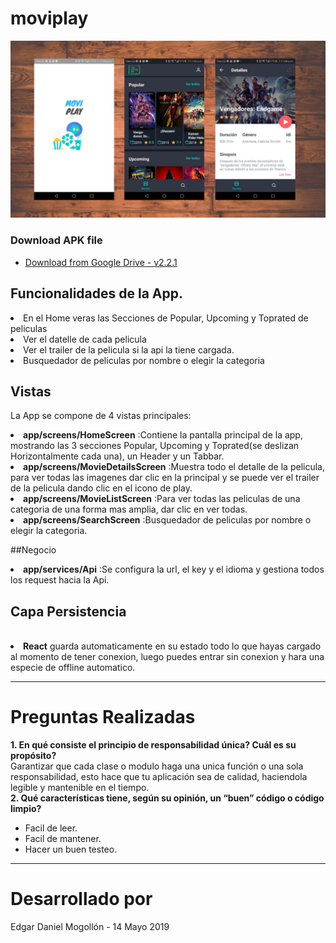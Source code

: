 # moviplay

![movieapp-screenshots_big_iphone_](https://github.com/damoviz/moviplay/blob/master/capture.png)

### Download APK file
 - [Download from Google Drive - v2.2.1](http://bit.ly/2WDKXhD)

## Funcionalidades de la App.
<li>En el Home veras las Secciones de Popular, Upcoming y Toprated de peliculas</li>
<li>Ver el datelle de cada pelicula</li>
<li>Ver el trailer de la pelicula si la api la tiene cargada.</li>
<li>Busquedador de peliculas por nombre o elegir la categoria</li>


## Vistas
La App se compone de 4 vistas principales:
<br>
<li><strong>app/screens/HomeScreen</strong> :Contiene la pantalla principal de la app, mostrando las 3 secciones Popular, Upcoming y Toprated(se deslizan Horizontalmente cada una), un Header y un Tabbar.</li>
<li><strong>app/screens/MovieDetailsScreen</strong> :Muestra todo el detalle de la pelicula, para ver todas las imagenes dar clic en la principal y se puede ver el trailer de la pelicula dando clic en el icono de play.</li>
<li><strong>app/screens/MovieListScreen</strong> :Para ver todas las peliculas de una categoria de una forma mas amplia, dar clic en ver todas.</li>
<li><strong>app/screens/SearchScreen</strong> :Busquedador de peliculas por nombre o elegir la categoria.</li>

##Negocio
<br>
<li><strong>app/services/Api</strong> :Se configura la url, el key y el idioma y gestiona todos los request hacia la Api.</li>

## Capa Persistencia
<br>
<li><strong>React</strong> guarda automaticamente en su estado todo lo que hayas cargado al momento de tener conexion, luego puedes entrar sin conexion y hara una especie de offline automatico.</li>

--------------------------------------

# Preguntas Realizadas
<strong>1. En qué consiste el principio de responsabilidad única? Cuál es su propósito?</strong>
<br>
Garantizar que cada clase o modulo haga una unica función o una sola responsabilidad, esto hace que tu aplicación sea de calidad, haciendola legible y mantenible en el tiempo.
<br>
<strong>2. Qué características tiene, según su opinión, un “buen” código o código limpio? </strong>
<br>
- Facil de leer.
- Facil de mantener.
- Hacer un buen testeo.


--------------------------------------

# Desarrollado por
<p>Edgar Daniel Mogollón - 14 Mayo 2019</p>

